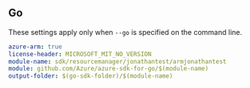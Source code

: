 ## Go

These settings apply only when `--go` is specified on the command line.

```yaml $(go) && $(track2)
azure-arm: true
license-header: MICROSOFT_MIT_NO_VERSION
module-name: sdk/resourcemanager/jonathantest/armjonathantest
module: github.com/Azure/azure-sdk-for-go/$(module-name)
output-folder: $(go-sdk-folder)/$(module-name)
```
